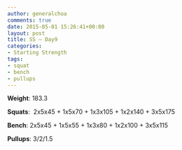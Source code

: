 ```yaml
---
author: generalchoa
comments: true
date: 2015-05-01 15:26:41+00:00
layout: post
title: SS – Day9
categories:
- Starting Strength
tags:
- squat
- bench
- pullups
---
```


**Weight**:  183.3

**Squats**:  2x5x45 + 1x5x70 + 1x3x105 + 1x2x140 + 3x5x175

**Bench**:  2x5x45 + 1x5x55 + 1x3x80 + 1x2x100 + 3x5x115

**Pullups**:  3/2/1.5

